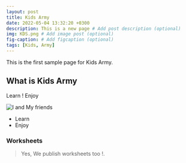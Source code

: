 ```yaml
---
layout: post
title: Kids Army
date: 2022-05-04 13:32:20 +0300
description: This is a new page # Add post description (optional)
img: KDS.png # Add image post (optional)
fig-caption: # Add figcaption (optional)
tags: [Kids, Army]
---
```

This is the first sample page for Kids Army.

## What is Kids Army
Learn ! Enjoy

![I and My friends]({{site.baseurl}}/assets/img/KA.png)

* Learn
* Enjoy

### Worksheets
>Yes, We publish worksheets too !.



